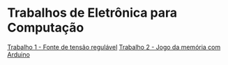 # Trabalhos de Eletrônica para Computação
[Trabalho 1 - Fonte de tensão regulável](https://github.com/ENunesSedenho/Fonte-de-tensao)
[Trabalho 2 - Jogo da memória com Arduino](https://github.com/ENunesSedenho/Jogo-da-memoria-no-arduino)
